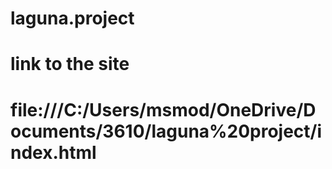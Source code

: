 # laguna.project
# link to the site
# file:///C:/Users/msmod/OneDrive/Documents/3610/laguna%20project/index.html

